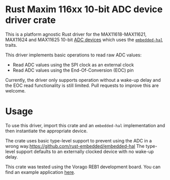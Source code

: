 Rust Maxim 116xx 10-bit ADC device driver crate
========

This is a platform agnostic Rust driver for the MAX11618-MAX11621, MAX11624 and MAX11625 10-bit
[ADC devices](https://www.maximintegrated.com/en/products/analog/data-converters/analog-to-digital-converters/MAX11619.html)
which uses the [`embedded-hal`](https://github.com/rust-embedded/embedded-hal) traits.

This driver implements basic operations to read raw ADC values:

- Read ADC values using the SPI clock as an external clock
- Read ADC values using the End-Of-Conversion (EOC) pin

Currently, the driver only supports operation without a wake-up delay and the EOC read
functionality is still limited. Pull requests to improve this are welcome.

# Usage

To use this driver, import this crate and an `embedded-hal` implementation and then instantiate
the appropriate device.

The crate uses basic type-level support to prevent using the ADC in a wrong way.https://github.com/rust-embedded/embedded-hal
The type-level support defaults to an externally clocked device with no wake-up delay.

This crate was tested using the Vorago REB1 development board. You can find an example application
[here](https://egit.irs.uni-stuttgart.de/rust/vorago-reb1).
